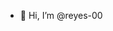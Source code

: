 - 👋 Hi, I’m @reyes-00

<!---
reyes-00/reyes-00 is a ✨ special ✨ repository because its `README.md` (this file) appears on your GitHub profile.
You can click the Preview link to take a look at your changes.
--->
